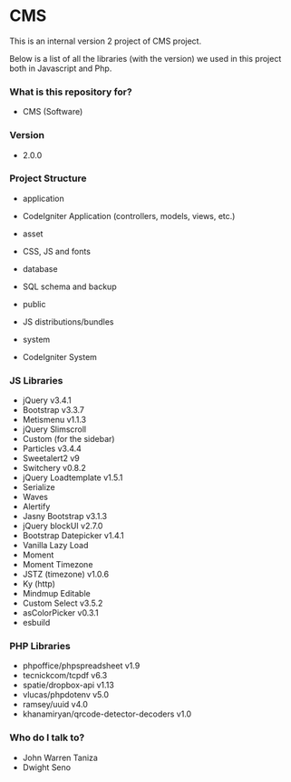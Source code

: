 # CMS #

This is an internal version 2 project of CMS project.

Below is a list of all the libraries (with the version) we used in this project both in Javascript and Php.

### What is this repository for? ###

* CMS (Software)

### Version ###
* 2.0.0

### Project Structure ###
* application
 - CodeIgniter Application (controllers, models, views, etc.)
* asset
 - CSS, JS and fonts
* database
 - SQL schema and backup
* public
 - JS distributions/bundles
* system
 - CodeIgniter System

### JS Libraries ###

* jQuery v3.4.1
* Bootstrap v3.3.7
* Metismenu v1.1.3
* jQuery Slimscroll
* Custom (for the sidebar)
* Particles v3.4.4
* Sweetalert2 v9
* Switchery v0.8.2
* jQuery Loadtemplate v1.5.1
* Serialize
* Waves
* Alertify
* Jasny Bootstrap v3.1.3
* jQuery blockUI v2.7.0
* Bootstrap Datepicker v1.4.1
* Vanilla Lazy Load
* Moment
* Moment Timezone
* JSTZ (timezone) v1.0.6
* Ky (http)
* Mindmup Editable
* Custom Select v3.5.2
* asColorPicker v0.3.1
* esbuild

### PHP Libraries ###
* phpoffice/phpspreadsheet v1.9
* tecnickcom/tcpdf v6.3
* spatie/dropbox-api v1.13
* vlucas/phpdotenv v5.0
* ramsey/uuid v4.0
* khanamiryan/qrcode-detector-decoders v1.0

### Who do I talk to? ###

* John Warren Taniza
* Dwight Seno
